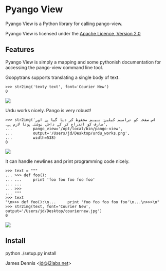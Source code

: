 Pyango View
===========

Pyango View is a Python library for calling pango-view.

Pyango View is licensed under the [Apache Licence, Version 2.0](http://www.apache.org/licenses/LICENSE-2.0.html)

Features
--------

Pyango View is simply a mapping and some pythonish documentation for accessing the pango-view command line tool.

Goopytrans supports translating a single body of text.

    >>> str2img('texty text', font='Courier New')
    0

<a href="/j2labs/pyango_view/docs/images/textytext.png"><img src="/j2labs/pyango_view/docs/images/shrunk/textytext.png" /></a>

Urdu works nicely. Pango is very robust!

    >>> str2img('اس صفحہ کو ترامیم کیلیۓ نـیـم محفوظ کر دیا گیا ہے اور صارف کو اندراج کر کے داخل نوشتہ ہونا لازم ہے۔', 
    ...         pango_view='/opt/local/bin/pango-view',
    ...         output='/Users/jd/Desktop/urdu_works.png',
    ...         width=538)
    0

<a href="/j2labs/pyango_view/docs/images/urdu_works.png"><img src="/j2labs/pyango_view/docs/images/shrunk/urdu_works.png" /></a>

It can handle newlines and print programming code nicely.

    >>> text = """
    ... >>> def foo():
    ... ...     print 'foo foo foo foo foo'
    ... ...
    ... >>>
    ... """
    >>> text
    "\n>>> def foo():\n...     print 'foo foo foo foo foo'\n...\n>>>\n"
    >>> str2img(text, font='Courier New', output='/Users/jd/Desktop/couriernew.jpg')
    0

<a href="/j2labs/pyango_view/docs/images/programming_code.png"><img src="/j2labs/pyango_view/docs/images/shrunk/programming_code.png" /></a>
    
Install
-------

python ./setup.py install

James Dennis <<jd@j2labs.net>>
